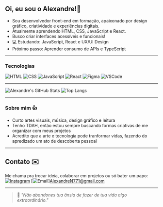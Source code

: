 ## Oi, eu sou o Alexandre!👋
- Sou desenvolvedor front-end em formação, apaixonado por design gráfico, criatividade e experiências digitais.  
- Atualmente aprendendo HTML, CSS, JavaScript e React.  
- Busco criar interfaces acessíveis e funcionais!
- 💻 Estudando: JavaScript, React e UX/UI Design  
- Próximo passo: Aprender consumo de APIs e TypeScript
---
### Tecnologias
![HTML](https://img.shields.io/badge/-HTML5-E34F26?style=flat&logo=html5&logoColor=fff)
![CSS](https://img.shields.io/badge/-CSS3-1572B6?style=flat&logo=css3)
![JavaScript](https://img.shields.io/badge/-JavaScript-F7DF1E?style=flat&logo=javascript&logoColor=000)
![React](https://img.shields.io/badge/-React-61DAFB?style=flat&logo=react&logoColor=000)
![Figma](https://img.shields.io/badge/Figma-F24E1E?style=flat&logo=figma&logoColor=white)
![VSCode](https://img.shields.io/badge/VS%20Code-007ACC?style=flat&logo=visual-studio-code&logoColor=white)

---
![Alexandre's GitHub Stats](https://github-readme-stats.vercel.app/api?username=AlexandreN771&show_icons=true&theme=tokyonight) ![Top Langs](https://github-readme-stats.vercel.app/api/top-langs/?username=AlexandreN771&layout=compact&theme=tokyonight)

---
### Sobre mim 👍
- Curto artes visuais, música, design gráfico e leitura
- Tenho TDAH, então estou sempre buscando formas criativas de me organizar com meus projetos
- Acredito que a arte e tecnologia pode tranformar vidas, fazendo do apredizado um ato de descoberta pessoal

---
## Contato ✉️ 
Me chama pra trocar ideia, colaborar em
projetos ou só bater um papo:
[![Instagram](https://img.shields.io/badge/Instagram-000000?style=for-the-badge&logo=instagram&logoColor=white)](https://www.instagram.com/a_blacck)
[![Email](https://img.shields.io/badge/Email-000000?style=for-the-badge&logo=gmail&logoColor=white)]AlexandreN771@gmail.com

---
> 📌 *"Não abandones tua ânsia de fazer de tua vida algo extraordinário."*





<!--
**AlexandreN771/AlexandreN771** is a ✨ _special_ ✨ repository because its `README.md` (this file) appears on your GitHub profile.

Here are some ideas to get you started:

- 🔭 I’m currently working on ...
- 🌱 I’m currently learning ...
- 👯 I’m looking to collaborate on ...
- 🤔 I’m looking for help with ...
- 💬 Ask me about ...
- 📫 How to reach me: ...
- 😄 Pronouns: ...
- ⚡ Fun fact: ...
-->
